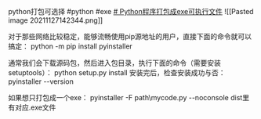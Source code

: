 python打包可选择 #python #exe
[# Python程序打包成exe可执行文件](https://blog.csdn.net/zengxiantao1994/article/details/76578421)
![[Pasted image 20211127142344.png]]

对于那些网络比较稳定，能够流畅使用pip源地址的用户，直接下面的命令就可以搞定：
python -m pip install pyinstaller

通常我们会下载源码包，然后进入包目录，执行下面的命令（需要安装setuptools）：
python setup.py install
安装完后，检查安装成功与否：
pyinstaller --version

如果想只打包成一个exe：
 pyinstaller -F path\\mycode.py --noconsole
 dist里有对应.exe文件
